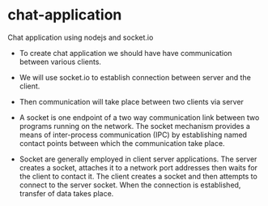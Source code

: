 # chat-application

Chat application using nodejs and socket.io

- To create chat application we should have have communication between various clients.

- We will use socket.io to establish connection between server and the client.

- Then communication will take place between two clients via server

- A socket is one endpoint of a two way communication link between two programs running on the network. The socket mechanism provides a means of inter-process communication (IPC) by establishing named contact points between which the communication take place.

- Socket are generally employed in client server applications. The server creates a socket, attaches it to a network port addresses then waits for the client to contact it. The client creates a socket and then attempts to connect to the server socket. When the connection is established, transfer of data takes place.
